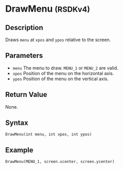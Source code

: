 # DrawMenu <small>(RSDKv4)</small>

## Description
Draws `menu` at `xpos` and `ypos` relative to the screen.

## Parameters
- `menu`
The menu to draw. `MENU_1` or `MENU_2` are valid.
- `xpos`
Position of the menu on the horizontal axis.
- `ypos`
Position of the menu on the vertical axis.

## Return Value
None.

## Syntax
```
DrawMenu(int menu, int xpos, int ypos)
```

## Example
```
DrawMenu(MENU_1, screen.xcenter, screen.ycenter)
```